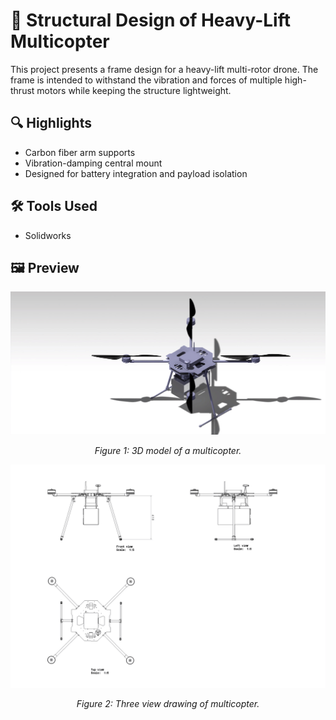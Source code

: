 # 🚁 Structural Design of Heavy-Lift Multicopter

This project presents a frame design for a heavy-lift multi-rotor drone. The frame is intended to withstand the vibration and forces of multiple high-thrust motors while keeping the structure lightweight.

## 🔍 Highlights

- Carbon fiber arm supports
- Vibration-damping central mount
- Designed for battery integration and payload isolation

## 🛠️ Tools Used

- Solidworks

## 🖼️ Preview

![Multicopter Frame](../assets/multicopter.jpg)
<p align="center">
  <em>Figure 1: 3D model of a multicopter.</em>
</p>

![Multicopter Frame](../assets/Quadcopter_basic.jpg)
<p align="center">
  <em>Figure 2: Three view drawing of multicopter.</em>
</p>

